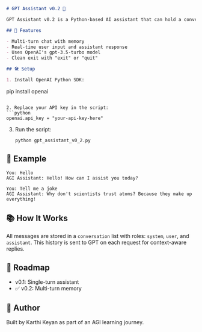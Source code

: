 ```markdown
# GPT Assistant v0.2 🤖

GPT Assistant v0.2 is a Python-based AI assistant that can hold a conversation with memory using OpenAI's GPT-3.5 model.

## 🚀 Features

- Multi-turn chat with memory
- Real-time user input and assistant response
- Uses OpenAI's gpt-3.5-turbo model
- Clean exit with "exit" or "quit"

## 🛠️ Setup

1. Install OpenAI Python SDK:
```

pip install openai

````

2. Replace your API key in the script:
```python
openai.api_key = "your-api-key-here"
````

3. Run the script:

   ```
   python gpt_assistant_v0_2.py
   ```

## 📄 Example

```
You: Hello
AGI Assistant: Hello! How can I assist you today?

You: Tell me a joke
AGI Assistant: Why don't scientists trust atoms? Because they make up everything!
```

## 📚 How It Works

All messages are stored in a `conversation` list with roles: `system`, `user`, and `assistant`. This history is sent to GPT on each request for context-aware replies.

## 🧱 Roadmap

* v0.1: Single-turn assistant
* ✅ v0.2: Multi-turn memory

## 🧠 Author

Built by Karthi Keyan as part of an AGI learning journey.

```
```
